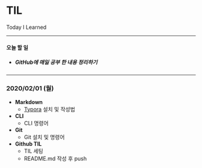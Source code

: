 # TIL



Today I Learned



___



#### 오늘 할 일

* ##### GitHub에 매일 공부 한 내용 정리하기



---



### 2020/02/01 (월)

- __Markdown__
  - [Typora](https://typora.io/) 설치 및 작성법
- __CLI__
  - CLI 명령어
- __Git__
  - Git 설치 및 명령어 
- **Github TIL**
  - TIL 세팅
  - README.md 작성 후 push
